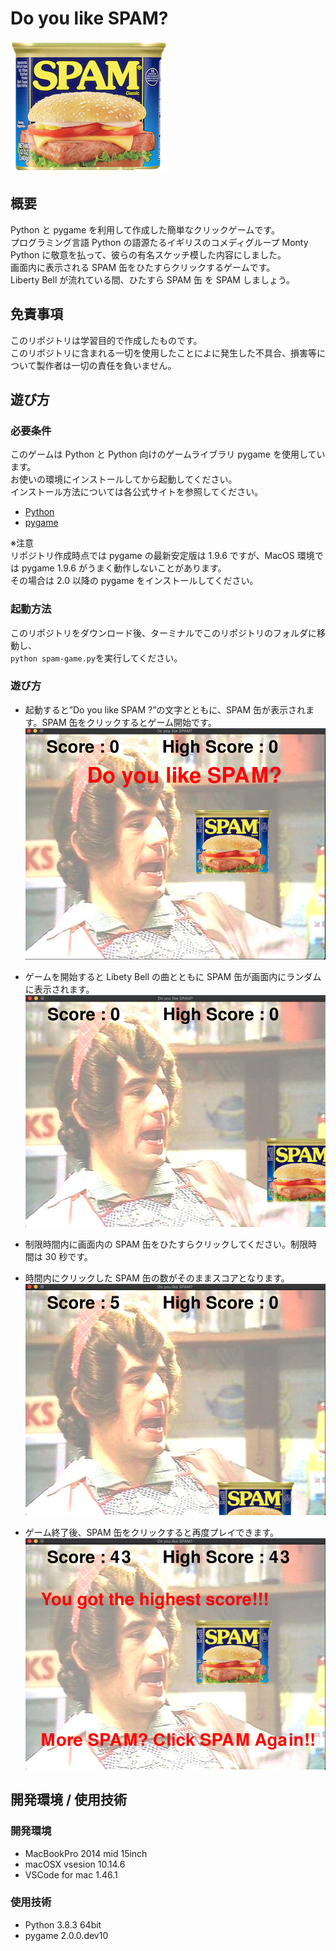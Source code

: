 # Do you like SPAM?

![SPAM](./image/SPAM3.png)

## 概要

Python と pygame を利用して作成した簡単なクリックゲームです。<br>
プログラミング言語 Python の語源たるイギリスのコメディグループ Monty Python に敬意を払って、彼らの有名スケッチ模した内容にしました。</br>
画面内に表示される SPAM 缶をひたすらクリックするゲームです。</br>
Liberty Bell が流れている間、ひたすら SPAM 缶 を SPAM しましょう。</br>

## 免責事項

このリポジトリは学習目的で作成したものです。</br>
このリポジトリに含まれる一切を使用したことによに発生した不具合、損害等について製作者は一切の責任を負いません。</br>

## 遊び方

### 必要条件

このゲームは Python と Python 向けのゲームライブラリ pygame を使用しています。</br>
お使いの環境にインストールしてから起動してください。</br>
インストール方法については各公式サイトを参照してください。

- [Python](https://www.python.org/)
- [pygame](https://www.pygame.org/news)

※注意</br>
リポジトリ作成時点では pygame の最新安定版は 1.9.6 ですが、MacOS 環境では pygame 1.9.6 がうまく動作しないことがあります。</br>
その場合は 2.0 以降の pygame をインストールしてください。

### 起動方法

このリポジトリをダウンロード後、ターミナルでこのリポジトリのフォルダに移動し、</br>
`python spam-game.py`を実行してください。

### 遊び方

- 起動すると”Do you like SPAM ?”の文字とともに、SPAM 缶が表示されます。SPAM 缶をクリックするとゲーム開始です。</br>
  ![Start](./screen_shot/play_01.png)
- ゲームを開始すると Libety Bell の曲とともに SPAM 缶が画面内にランダムに表示されます。</br> ![Start](./screen_shot/play_02.png)

- 制限時間内に画面内の SPAM 缶をひたすらクリックしてください。制限時間は 30 秒です。</br>
- 時間内にクリックした SPAM 缶の数がそのままスコアとなります。</br>
  ![Start](./screen_shot/play_03.png)

- ゲーム終了後、SPAM 缶をクリックすると再度プレイできます。</br>
  ![Start](./screen_shot/play_04.png)

## 開発環境 / 使用技術

### 開発環境

- MacBookPro 2014 mid 15inch
- macOSX vsesion 10.14.6
- VSCode for mac 1.46.1

### 使用技術

- Python 3.8.3 64bit
- pygame 2.0.0.dev10
